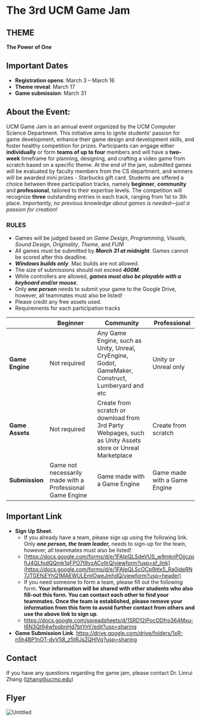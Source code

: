 # The 3rd UCM Game Jam
## THEME
**The Power of One**
## Important Dates
+ **Registration opens**: March 3 – March 16
+ **Theme reveal**: March 17
+ **Game submission**: March 31
## About the Event:
UCM Game Jam is an annual event organized by the UCM Computer Science Department. This initiative aims to ignite students' passion for game development, enhance their game design and development skills, and foster healthy competition for prizes. Participants can engage either **individually** or form **teams of up to four** members and will have a **two-week** timeframe for planning, designing, and crafting a video game from scratch based on a specific theme. At the end of the jam, submitted games will be evaluated by faculty members from the CS department, and winners will be awarded mini prizes - Starbucks gift card. Students are offered a choice between three participation tracks, namely **beginner**, **community** and **professional**, tailored to their expertise levels. The competition will recognize **three** outstanding entries in each track, ranging from 1st to 3th place. *Importantly, no previous knowledge about games is needed—just a passion for creation!*
### RULES
+ Games will be judged based on *Game Design*, *Programming*, *Visuals*, *Sound Design*, *Originality*, *Theme*, and *FUN*!
+ All games must be submitted by ***March 31 at midnight***. Games cannot be scored after this deadline.
+ ***Windows builds only***. Mac builds are not allowed. 
+ The size of submissions should not exceed ***400M***.
+ While controllers are allowed, ***games must also be playable with a keyboard and/or mouse***.
+ Only ***one person*** needs to submit your game to the Google Drive, however, all teammates must also be listed!
+ Please credit any free assets used.
+ Requirements for each participation tracks

|               | Beginner      | Community | Professional |
| ------------- | ------------- |-----------|-------------|
|**Game Engine**| Not required  |Any Game Engine, such as Unity, Unreal, CryEngine, Godot, GameMaker, Construct, Lumberyard and etc|Unity or Unreal only|
|**Game Assets**| Not required  |Create from scratch or download from 3rd Party Webpages, such as Unity Assets store or Unreal Marketplace|Create from scratch|
|**Submission** | Game not necessarily made with a Professional Game Engine |	Game made with a Game Engine|	Game made with a Game Engine|

## Important Link
+ **Sign Up Sheet**.
  - If you already have a team, please sign up using the following link. Only ***one person, the team leader,*** needs to sign-up for the team, however, all teammates must also be listed!
  - [https://docs.google.com/forms/d/e/1FAIpQLSdeVUS_w9mknPOjjczpfiJ4QLfodQQmk1qFPO7t9yzACvIlrQ/viewform?usp=sf_link](https://docs.google.com/forms/d/e/1FAIpQLScOCp9jtlx5_Ra0ideRN7JTGEfsEYhQ1MAEWULEmlOweJmhdQ/viewform?usp=header)
  - If you need someone to form a team, please fill out the following form. **Your information will be shared with other students who also fill-out this form. You can contact each other to find your teammates. Once the team is established, please remove your information from this form to avoid further contact from others and use the above link to sign up**.
  - https://docs.google.com/spreadsheets/d/1SRD12jPocODfro364Mxu-I6N3Qt94wfpqbnHd7btYnY/edit?usp=sharing
+ **Game Submission Link**.
   https://drive.google.com/drive/folders/1xR-n5h4BP1nOT-dyV58_z5tRJsZQHlVq?usp=sharing
## Contact
If you have any questions regarding the game jam, please contact Dr. Linrui Zhang (lzhang@ucmo.edu)
## Flyer
![Untitled](https://github.com/user-attachments/assets/c207e2e4-d4d5-4c6c-a0c9-312e1545adfa)


